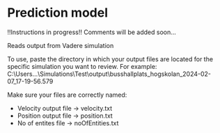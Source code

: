 # Prediction model
!!Instructions in progress!!
Comments will be added soon...

Reads output from Vadere simulation

To use, paste the directory in which your output files are located for the specific simulation you want to review.
For example:
  C:\Users\...\Simulations\Test\output\busshallplats_hogskolan_2024-02-07_17-19-56.579
  
Make sure your files are correctly named:
  -  Velocity output file -> velocity.txt
  -  Position output file -> position.txt
  -  No of entites file -> noOfEntities.txt
